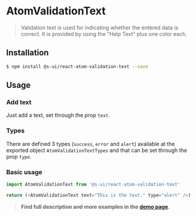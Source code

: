 # AtomValidationText

> Validation text is used for indicating whether the entered data is correct. It is provided by using the "Help Text" plus one color each.

## Installation

```sh
$ npm install @s-ui/react-atom-validation-text --save
```

## Usage

### Add text

Just add a text, set through the prop `text`.

### Types

There are defined 3 types (`success`, `error` and `alert`) available at the exported object `AtomValidationTextTypes` and that can be set through the prop `type`.

### Basic usage
```js
import AtomValidationText from '@s-ui/react-atom-validation-text'

return (<AtomValidationText text="This is the text." type="alert" />)
```


> **Find full description and more examples in the [demo page](https://sui-components.now.sh/workbench/atom/validationText).**
